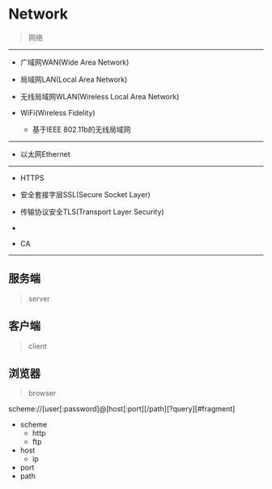 # Network
> 网络

---




- 广域网WAN(Wide Area Network)

- 局域网LAN(Local Area Network)

- 无线局域网WLAN(Wireless Local Area Network)

- WiFi(Wireless Fidelity)
    - 基于IEEE 802.11b的无线局域网


---

- 以太网Ethernet

---
- HTTPS


- 安全套接字层SSL(Secure Socket Layer)
- 传输协议安全TLS(Transport Layer Security)
-

- CA
---


## 服务端
>  server
## 客户端
> client


## 浏览器
> browser


scheme://[user[:password]@]host[:port][/path][?query][#fragment]

- scheme
    - http
    - ftp
- host
    - ip
- port
- path

